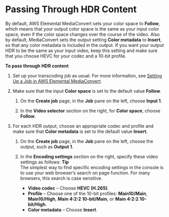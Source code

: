# Passing Through HDR Content<a name="passing-through-hdr-content"></a>

By default, AWS Elemental MediaConvert sets your color space to **Follow**, which means that your output color space is the same as your input color space, even if the color space changes over the course of the video\. Also by default, MediaConvert sets the output setting **Color metadata** to **Insert**, so that any color metadata is included in the output\. If you want your output HDR to be the same as your input video, keep this setting and make sure that you choose HEVC for your codec and a 10\-bit profile\.

**To pass through HDR content**

1. Set up your transcoding job as usual\. For more information, see [Setting Up a Job in AWS Elemental MediaConvert](setting-up-a-job.md)\.

1. Make sure that the input **Color space** is set to the default value **Follow**\.

   1. On the **Create job** page, in the **Job** pane on the left, choose **Input 1**\.

   1. In the **Video selector** section on the right, for **Color space**, choose **Follow**\.

1. For each HDR output, choose an appropriate codec and profile and make sure that **Color metadata** is set to the default value **Insert**\.

   1. On the **Create job** page, in the **Job** pane on the left, choose the output, such as **Output 1**\.

   1. In the **Encoding settings** section on the right, specify these video settings as follows:
**Tip**  
The simplest way to find specific encoding settings in the console is to use your web browser’s search on page function\. For many browsers, this search is case sensitive\.
      + **Video codec** – Choose **HEVC \(H\.265\)**\.
      + **Profile** – Choose one of the 10\-bit profiles: **Main10/Main**, **Main10/High**, **Main 4:2:2 10\-bit/Main**, or **Main 4:2:2 10\-bit/High**\.
      + **Color metadata** – Choose **Insert**\.